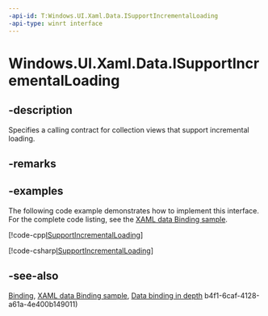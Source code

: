 ```yaml
---
-api-id: T:Windows.UI.Xaml.Data.ISupportIncrementalLoading
-api-type: winrt interface
---
```


<!-- Interface syntax.
public interface ISupportIncrementalLoading : 
-->

# Windows.UI.Xaml.Data.ISupportIncrementalLoading

## -description
Specifies a calling contract for collection views that support incremental loading.

## -remarks

## -examples
The following code example demonstrates how to implement this interface. For the complete code listing, see the [XAML data Binding sample](https://github.com/Microsoft/Windows-universal-samples/tree/master/Samples/XamlBind).



[!code-cpp[ISupportIncrementalLoading](../windows.ui.xaml.data/code/DataBinding/cpp/IncrementalLoadingBase.h#SnippetISupportIncrementalLoading)]

[!code-csharp[ISupportIncrementalLoading](../windows.ui.xaml.data/code/DataBinding/csharp/IncrementalLoadingBase.cs#SnippetISupportIncrementalLoading)]

## -see-also
[Binding](binding.md), [XAML data Binding sample](https://github.com/Microsoft/Windows-universal-samples/tree/master/Samples/XamlBind), [Data binding in depth](https://docs.microsoft.com/windows/uwp/data-binding/data-binding-in-depth)
b4f1-6caf-4128-a61a-4e400b149011)
